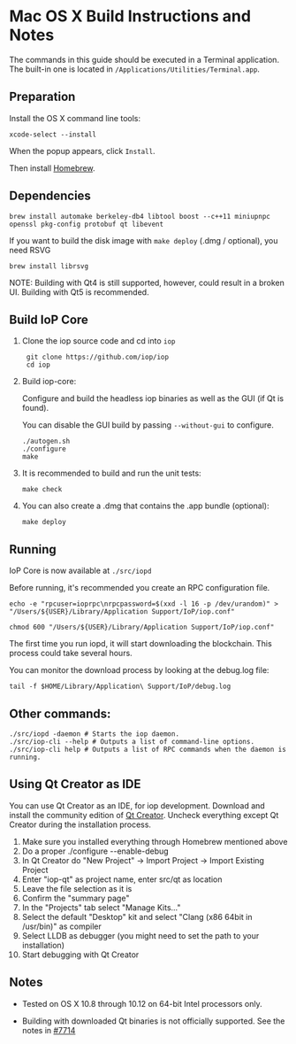 Mac OS X Build Instructions and Notes
====================================
The commands in this guide should be executed in a Terminal application.
The built-in one is located in `/Applications/Utilities/Terminal.app`.

Preparation
-----------
Install the OS X command line tools:

`xcode-select --install`

When the popup appears, click `Install`.

Then install [Homebrew](https://brew.sh).

Dependencies
----------------------

    brew install automake berkeley-db4 libtool boost --c++11 miniupnpc openssl pkg-config protobuf qt libevent

If you want to build the disk image with `make deploy` (.dmg / optional), you need RSVG

    brew install librsvg

NOTE: Building with Qt4 is still supported, however, could result in a broken UI. Building with Qt5 is recommended.

Build IoP Core
------------------------

1. Clone the iop source code and cd into `iop`

        git clone https://github.com/iop/iop
        cd iop

2.  Build iop-core:

    Configure and build the headless iop binaries as well as the GUI (if Qt is found).

    You can disable the GUI build by passing `--without-gui` to configure.

        ./autogen.sh
        ./configure
        make

3.  It is recommended to build and run the unit tests:

        make check

4.  You can also create a .dmg that contains the .app bundle (optional):

        make deploy

Running
-------

IoP Core is now available at `./src/iopd`

Before running, it's recommended you create an RPC configuration file.

    echo -e "rpcuser=ioprpc\nrpcpassword=$(xxd -l 16 -p /dev/urandom)" > "/Users/${USER}/Library/Application Support/IoP/iop.conf"

    chmod 600 "/Users/${USER}/Library/Application Support/IoP/iop.conf"

The first time you run iopd, it will start downloading the blockchain. This process could take several hours.

You can monitor the download process by looking at the debug.log file:

    tail -f $HOME/Library/Application\ Support/IoP/debug.log

Other commands:
-------

    ./src/iopd -daemon # Starts the iop daemon.
    ./src/iop-cli --help # Outputs a list of command-line options.
    ./src/iop-cli help # Outputs a list of RPC commands when the daemon is running.

Using Qt Creator as IDE
------------------------
You can use Qt Creator as an IDE, for iop development.
Download and install the community edition of [Qt Creator](https://www.qt.io/download/).
Uncheck everything except Qt Creator during the installation process.

1. Make sure you installed everything through Homebrew mentioned above
2. Do a proper ./configure --enable-debug
3. In Qt Creator do "New Project" -> Import Project -> Import Existing Project
4. Enter "iop-qt" as project name, enter src/qt as location
5. Leave the file selection as it is
6. Confirm the "summary page"
7. In the "Projects" tab select "Manage Kits..."
8. Select the default "Desktop" kit and select "Clang (x86 64bit in /usr/bin)" as compiler
9. Select LLDB as debugger (you might need to set the path to your installation)
10. Start debugging with Qt Creator

Notes
-----

* Tested on OS X 10.8 through 10.12 on 64-bit Intel processors only.

* Building with downloaded Qt binaries is not officially supported. See the notes in [#7714](https://github.com/iop/iop/issues/7714)

